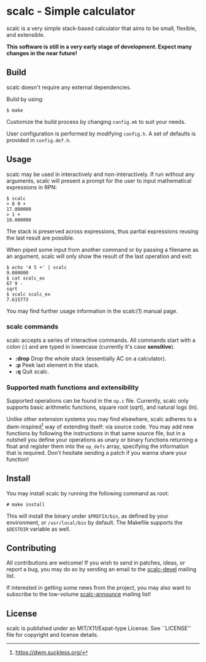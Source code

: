 # scalc - Simple calculator 

scalc is a very simple stack-based calculator that aims to be small, flexible, 
and extensible.

**This software is still in a very early stage of development. Expect many
changes in the near future!**

## Build

scalc doesn't require any external dependencies.

Build by using:

```
$ make
```

Customize the build process by changing ``config.mk`` to suit your needs.

User configuration is performed by modifying ``config.h``. A set of defaults is
provided in ``config.def.h``.

## Usage

scalc may be used in interactively and non-interactively. If run without any
arguments, scalc will present a prompt for the user to input mathematical
expressions in RPN:

```
$ scalc 
> 8 9 +
17.000000
> 1 +
18.000000
```

The stack is preserved across expressions, thus partial expressions reusing the
last result are possible.

When piped some input from another command or by passing a filename as an 
argument, scalc will only show the result of the last operation and exit:

```
$ echo '4 5 +' | scalc
9.000000
$ cat scalc_ex 
67 9 -
sqrt
$ scalc scalc_ex 
7.615773
```

You may find further usage information in the scalc(1) manual page.

### scalc commands

scalc accepts a series of interactive commands. All commands start with a colon
(:) and are typed in lowercase (currently it's case **sensitive**).

* **:drop** Drop the whole stack (essentially AC on a calculator).
* **:p** Peek last element in the stack.
* **:q** Quit scalc.

### Supported math functions and extensibility

Supported operations can be found in the ``op.c`` file. Currently, scalc only
supports basic arithmetic functions, square root (sqrt), and natural logs (ln).

Unlike other extension systems you may find elsewhere, scalc adheres to a 
dwm-inspired[^1] way of extending itself: via source code. You may add new 
functions by following the instructions in that same source file, but in a 
nutshell you define your operations as unary or binary functions returning a
float and register them into the ``op_defs`` array, specifying the information 
that is required. Don't hesitate sending a patch if you wanna share your 
function!

[^1]: https://dwm.suckless.org/

## Install

You may install scalc by running the following command as root:

```
# make install
```

This will install the binary under ``$PREFIX/bin``, as defined by your 
environment, or ``/usr/local/bin`` by default. The Makefile supports the 
``$DESTDIR`` variable as well.

## Contributing

All contributions are welcome! If you wish to send in patches, ideas, or report
a bug, you may do so by sending an email to the 
[scalc-devel](https://lists.sr.ht/~arivigo/scalc-devel) mailing list.

If interested in getting some news from the project, you may also want to 
subscribe to the low-volume 
[scalc-announce](https://lists.sr.ht/~arivigo/scalc-announce) mailing list!

## License

scalc is published under an MIT/X11/Expat-type License. See ``LICENSE'' file
for copyright and license details.
